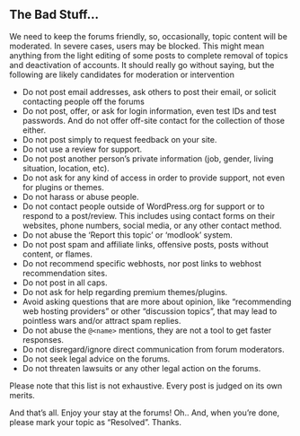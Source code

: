 ## The Bad Stuff...

We need to keep the forums friendly, so, occasionally, topic content will be moderated. In severe cases, users may be blocked. This might mean anything from the light editing of some posts to complete removal of topics and deactivation of accounts. It should really go without saying, but the following are likely candidates for moderation or intervention

- Do not post email addresses, ask others to post their email, or solicit contacting people off the forums
- Do not post, offer, or ask for login information, even test IDs and test passwords. And do not offer off-site contact for the collection of those either.
- Do not post simply to request feedback on your site.
- Do not use a review for support.
- Do not post another person’s private information (job, gender, living situation, location, etc).
- Do not ask for any kind of access in order to provide support, not even for plugins or themes.
- Do not harass or abuse people.
- Do not contact people outside of WordPress.org for support or to respond to a post/review. This includes using contact forms on their websites, phone numbers, social media, or any other contact method.
- Do not abuse the ‘Report this topic’ or ‘modlook’ system.
- Do not post spam and affiliate links, offensive posts, posts without content, or flames.
- Do not recommend specific webhosts, nor post links to webhost recommendation sites.
- Do not post in all caps.
- Do not ask for help regarding premium themes/plugins.
- Avoid asking questions that are more about opinion, like “recommending web hosting providers” or other “discussion topics”, that may lead to pointless wars and/or attract spam replies.
- Do not abuse the `@<name>` mentions, they are not a tool to get faster responses.
- Do not disregard/ignore direct communication from forum moderators.
- Do not seek legal advice on the forums.
- Do not threaten lawsuits or any other legal action on the forums.

Please note that this list is not exhaustive. Every post is judged on its own merits.

And that’s all. Enjoy your stay at the forums! Oh.. And, when you’re done, please mark your topic as “Resolved”. Thanks.
